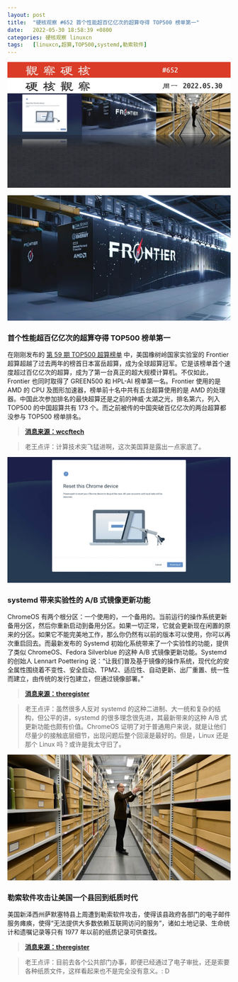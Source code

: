 ```yaml
---
layout: post
title:	"硬核观察 #652 首个性能超百亿亿次的超算夺得 TOP500 榜单第一"
date:	2022-05-30 18:58:39 +0800 
categories:	硬核观察 linuxcn 
tags:	[linuxcn,超算,TOP500,systemd,勒索软件]
---
```



![](/Asserts/Images/album/202205/30/185702gn52nm0t405o0n0t.jpg)


![](/Asserts/Images/album/202205/30/185710px4wl8p1zt8tj1a1.jpg)


### 首个性能超百亿亿次的超算夺得 TOP500 榜单第一


在刚刚发布的 [第 59 期 TOP500 超算榜单](https://top500.org/) 中，美国橡树岭国家实验室的 Frontier 超算超越了过去两年的榜首日本富岳超算，成为全球超算冠军。它是该榜单首个速度超过百亿亿次的超算，成为了第一台真正的超大规模计算机。不仅如此，Frontier 也同时取得了 GREEN500 和 HPL-AI 榜单第一名。Frontier 使用的是 AMD 的 CPU 及图形加速器，榜单前十名中共有五台超算使用的是 AMD 的处理器。中国此次参加排名的最快超算还是之前的神威·太湖之光，排名第六，列入 TOP500 的中国超算共有 173 个。而之前被传的中国突破百亿亿次的两台超算都没参与 TOP500 榜单排名。



> 
> **[消息来源：wccftech](https://wccftech.com/all-amd-powered-frontier-supercomputer-creates-history-worlds-first-true-exascale-machine-with-1-1-exaflops-of-horsepower-thanks-to-epyc-cpus-instinct-gpus/)**
> 
> 
> 



> 
> 老王点评：计算技术突飞猛进啊，这次美国算是露出一点家底了。
> 
> 
> 


![](/Asserts/Images/album/202205/30/185726eur1zb26hjzbj417.jpg)


### systemd 带来实验性的 A/B 式镜像更新功能


ChromeOS 有两个根分区：一个使用的，一个备用的。当前运行的操作系统更新备用分区，然后你重新启动到备用分区。如果一切正常，它就会更新现在闲置的原来的分区。如果它不能完美地工作，那么你仍然有以前的版本可以使用，你可以再次重启回去。而最新发布的 Systemd 初始化系统带来了一个实验性的功能，提供了类似 ChromeOS、Fedora Silverblue 的这种 A/B 式镜像更新功能。Systemd 的创始人 Lennart Poettering 说：“让我们普及基于镜像的操作系统，现代化的安全属性围绕着不变性、安全启动、TPM2、适应性、自动更新、出厂重置、统一性而建立，由传统的发行包建立，但通过镜像部署。”



> 
> **[消息来源：theregister](https://www.theregister.com/2022/05/24/version_251_of_systemd_released/)**
> 
> 
> 



> 
> 老王点评：虽然很多人反对 systemd 的这种二进制、大一统和复杂的结构，但公平的讲，systemd 的很多理念很先进，其最新带来的这种 A/B 式更新功能也颇有价值。ChromeOS 证明了对于普通用户来说，就是让他们尽量少的接触底层细节，出现问题后整个回滚是最好的。但是，Linux 还是那个 Linux 吗？或许是我太守旧了。
> 
> 
> 


![](/Asserts/Images/album/202205/30/185744jfl4dv6v0svv0rzv.jpg)


### 勒索软件攻击让美国一个县回到纸质时代


美国新泽西州萨默塞特县上周遭到勒索软件攻击，使得该县政府各部门的电子邮件服务瘫痪，使得“无法提供大多数依赖互联网访问的服务”，诸如土地记录、生命统计和遗嘱记录等只有 1977 年以前的纸质记录可供查找。



> 
> **[消息来源：theregister](https://www.theregister.com/2022/05/29/security_roundup/)**
> 
> 
> 



> 
> 老王点评：目前去各个公共部门办事，即便已经通过了电子审批，还是索要各种纸质文件，这样看起来也不是完全没有意义。: D
> 
> 
>
